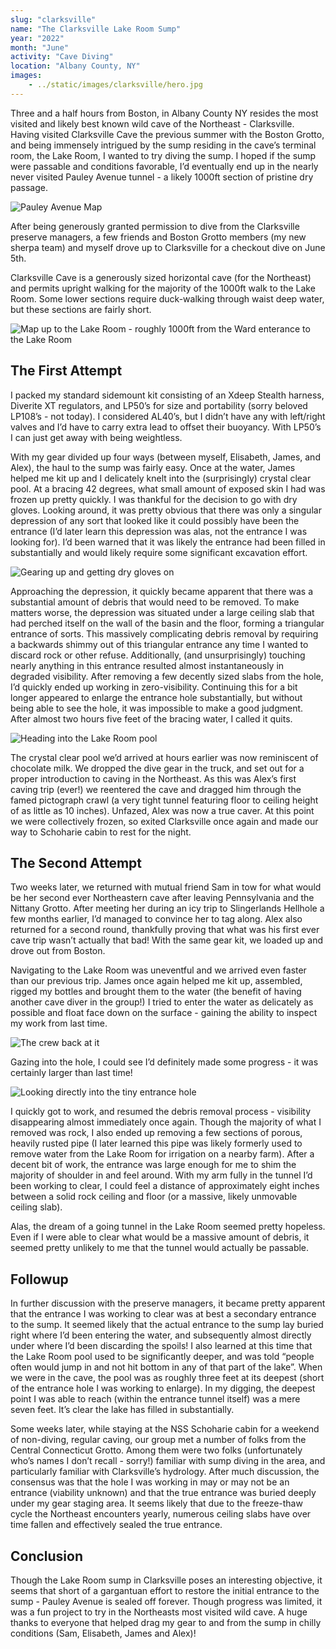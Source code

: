 ```yaml
---
slug: "clarksville"
name: "The Clarksville Lake Room Sump"
year: "2022"
month: "June"
activity: "Cave Diving"
location: "Albany County, NY"
images:
    - ../static/images/clarksville/hero.jpg
---
```


Three and a half hours from Boston, in Albany County NY resides the most visited and likely best known wild cave of the Northeast - Clarksville. Having visited Clarksville Cave the previous summer with the Boston Grotto, and being immensely intrigued by the sump residing in the cave’s terminal room, the Lake Room, I wanted to try diving the sump. I hoped if the sump were passable and conditions favorable, I’d eventually end up in the nearly never visited Pauley Avenue tunnel - a likely 1000ft section of pristine dry passage.

![Pauley Avenue Map](../static/images/clarksville/map_beyond.png)

After being generously granted permission to dive from the Clarksville preserve managers, a few friends and Boston Grotto members (my new sherpa team) and myself drove up to Clarksville for a checkout dive on June 5th.

Clarksville Cave is a generously sized horizontal cave (for the Northeast) and permits upright walking for the majority of the 1000ft walk to the Lake Room. Some lower sections require duck-walking through waist deep water, but these sections are fairly short.

![Map up to the Lake Room - roughly 1000ft from the Ward enterance to the Lake Room](../static/images/clarksville/map_to.png)

## The First Attempt

I packed my standard sidemount kit consisting of an Xdeep Stealth harness, Diverite XT regulators, and LP50’s for size and portability (sorry beloved LP108’s - not today). I considered AL40’s, but I didn’t have any with left/right valves and I’d have to carry extra lead to offset their buoyancy. With LP50’s I can just get away with being weightless.

With my gear divided up four ways (between myself, Elisabeth, James, and Alex), the haul to the sump was fairly easy. Once at the water, James helped me kit up and I delicately knelt into the (surprisingly) crystal clear pool. At a bracing 42 degrees, what small amount of exposed skin I had was frozen up pretty quickly. I was thankful for the decision to go with dry gloves. Looking around, it was pretty obvious that there was only a singular depression of any sort that looked like it could possibly have been the entrance (I’d later learn this depression was alas, not the entrance I was looking for). I’d been warned that it was likely the entrance had been filled in substantially and would likely require some significant excavation effort.

![Gearing up and getting dry gloves on](../static/images/clarksville/trip1_0.jpg)

Approaching the depression, it quickly became apparent that there was a substantial amount of debris that would need to be removed. To make matters worse, the depression was situated under a large ceiling slab that had perched itself on the wall of the basin and the floor, forming a triangular entrance of sorts. This massively complicating debris removal by requiring a backwards shimmy out of this triangular entrance any time I wanted to discard rock or other refuse. Additionally, (and unsurprisingly) touching nearly anything in this entrance resulted almost instantaneously in degraded visibility. After removing a few decently sized slabs from the hole, I’d quickly ended up working in zero-visibility. Continuing this for a bit longer appeared to enlarge the entrance hole substantially, but without being able to see the hole, it was impossible to make a good judgment. After almost two hours five feet of the bracing water, I called it quits.

![Heading into the Lake Room pool](../static/images/clarksville/trip1_1.jpg)

The crystal clear pool we’d arrived at hours earlier was now reminiscent of chocolate milk. We dropped the dive gear in the truck, and set out for a proper introduction to caving in the Northeast. As this was Alex’s first caving trip (ever!) we reentered the cave and dragged him through the famed pictograph crawl (a very tight tunnel featuring floor to ceiling height of as little as 10 inches). Unfazed, Alex was now a true caver. At this point we were collectively frozen, so exited Clarksville once again and made our way to Schoharie cabin to rest for the night.

## The Second Attempt

Two weeks later, we returned with mutual friend Sam in tow for what would be her second ever Northeastern cave after leaving Pennsylvania and the Nittany Grotto. After meeting her during an icy trip to Slingerlands Hellhole a few months earlier, I’d managed to convince her to tag along. Alex also returned for a second round, thankfully proving that what was his first ever cave trip wasn’t actually that bad! With the same gear kit, we loaded up and drove out from Boston.

Navigating to the Lake Room was uneventful and we arrived even faster than our previous trip. James once again helped me kit up, assembled, rigged my bottles and brought them to the water (the benefit of having another cave diver in the group!) I tried to enter the water as delicately as possible and float face down on the surface - gaining the ability to inspect my work from last time.

![The crew back at it](../static/images/clarksville/trip2_0.jpg)

Gazing into the hole, I could see I’d definitely made some progress - it was certainly larger than last time!

![Looking directly into the tiny entrance hole](../static/images/clarksville/trip2_1.jpg)

I quickly got to work, and resumed the debris removal process - visibility disappearing almost immediately once again. Though the majority of what I removed was rock, I also ended up removing a few sections of porous, heavily rusted pipe (I later learned this pipe was likely formerly used to remove water from the Lake Room for irrigation on a nearby farm). After a decent bit of work, the entrance was large enough for me to shim the majority of shoulder in and feel around. With my arm fully in the tunnel I’d been working to clear, I could feel a distance of approximately eight inches between a solid rock ceiling and floor (or a massive, likely unmovable ceiling slab).

Alas, the dream of a going tunnel in the Lake Room seemed pretty hopeless. Even if I were able to clear what would be a massive amount of debris, it seemed pretty unlikely to me that the tunnel would actually be passable.

## Followup

In further discussion with the preserve managers, it became pretty apparent that the entrance I was working to clear was at best a secondary entrance to the sump. It seemed likely that the actual entrance to the sump lay buried right where I’d been entering the water, and subsequently almost directly under where I’d been discarding the spoils!
I also learned at this time that the Lake Room pool used to be significantly deeper, and was told “people often would jump in and not hit bottom in any of that part of the lake”. When we were in the cave, the pool was as roughly three feet at its deepest (short of the entrance hole I was working to enlarge). In my digging, the deepest point I was able to reach (within the entrance tunnel itself) was a mere seven feet. It’s clear the lake has filled in substantially.

Some weeks later, while staying at the NSS Schoharie cabin for a weekend of non-diving, regular caving, our group met a number of folks from the Central Connecticut Grotto. Among them were two folks (unfortunately who’s names I don’t recall - sorry!) familiar with sump diving in the area, and particularly familiar with Clarksville’s hydrology. After much discussion, the consensus was that the hole I was working in may or may not be an entrance (viability unknown) and that the true entrance was buried deeply under my gear staging area. It seems likely that due to the freeze-thaw cycle the Northeast encounters yearly, numerous ceiling slabs have over time fallen and effectively sealed the true entrance.

## Conclusion

Though the Lake Room sump in Clarksville poses an interesting objective, it seems that short of a gargantuan effort to restore the initial entrance to the sump - Pauley Avenue is sealed off forever. Though progress was limited, it was a fun project to try in the Northeasts most visited wild cave. A huge thanks to everyone that helped drag my gear to and from the sump in chilly conditions (Sam, Elisabeth, James and Alex)!
